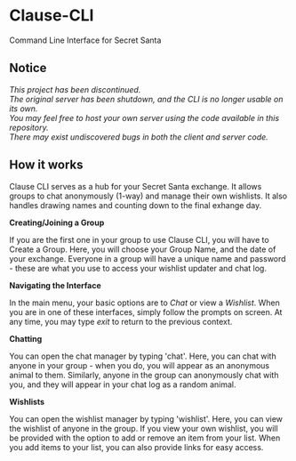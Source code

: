 # Clause-CLI
Command Line Interface for Secret Santa

## Notice

<i> This project has been discontinued.  
The original server has been shutdown, and the CLI is no longer usable on its own.  
You may feel free to host your own server using the code available in this repository.  
There may exist undiscovered bugs in both the client and server code.</i>

## How it works

Clause CLI serves as a hub for your Secret Santa exchange.
It allows groups to chat anonymously (1-way) and manage their own wishlists.
It also handles drawing names and counting down to the final exhange day.

<b> Creating/Joining a Group </b>

If you are the first one in your group to use Clause CLI, you will have to Create a Group.
Here, you will choose your Group Name, and the date of your exchange.
Everyone in a group will have a unique name and password - these are what you use to access your wishlist updater and chat log.

<b> Navigating the Interface </b>

In the main menu, your basic options are to <i>Chat</i> or view a <i>Wishlist</i>.
When you are in one of these interfaces, simply follow the prompts on screen.
At any time, you may type <i>exit</i> to return to the previous context.

<b> Chatting </b>

You can open the chat manager by typing 'chat'.
Here, you can chat with anyone in your group - when you do, you will appear as an anonymous animal to them.
Similarly, anyone in the group can anonymously chat with you, and they will appear in your chat log as a random animal.

<b> Wishlists </b>

You can open the wishlist manager by typing 'wishlist'.
Here, you can view the wishlist of anyone in the group.
If you view your own wishlist, you will be provided with the option to add or remove an item from your list.
When you add items to your list, you can also provide links for easy access.

